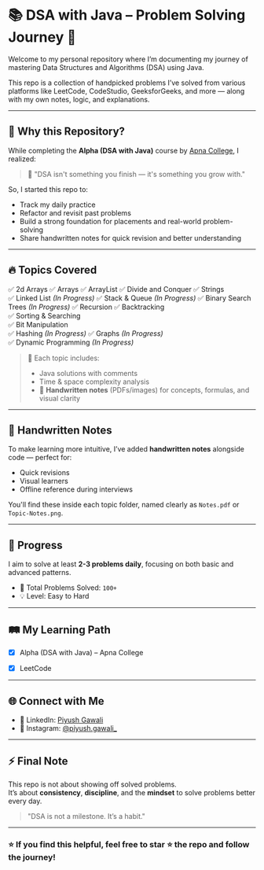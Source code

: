 # 📚 DSA with Java – Problem Solving Journey 🚀

Welcome to my personal repository where I’m documenting my journey of mastering Data Structures and Algorithms (DSA) using Java.

This repo is a collection of handpicked problems I’ve solved from various platforms like LeetCode, CodeStudio, GeeksforGeeks, and more — along with my own notes, logic, and explanations.

---

## 🧠 Why this Repository?

While completing the **Alpha (DSA with Java)** course by [Apna College](https://www.youtube.com/c/ApnaCollegeOfficial), I realized:
> 🧩 "DSA isn't something you finish — it's something you grow with."

So, I started this repo to:
- Track my daily practice
- Refactor and revisit past problems
- Build a strong foundation for placements and real-world problem-solving
- Share handwritten notes for quick revision and better understanding

---

## 🔥 Topics Covered
✅ 2d Arrays
✅ Arrays 
✅ ArrayList
✅ Divide and Conquer
✅ Strings  
✅ Linked List   *(In Progress)*
✅ Stack & Queue  *(In Progress)*
✅ Binary Search Trees  *(In Progress)*
✅ Recursion 
✅ Backtracking  
✅ Sorting & Searching  
✅ Bit Manipulation  
✅ Hashing    *(In Progress)*
✅ Graphs *(In Progress)*  
✅ Dynamic Programming *(In Progress)*

> 📌 Each topic includes:
> - Java solutions with comments
> - Time & space complexity analysis
> - 📒 **Handwritten notes** (PDFs/images) for concepts, formulas, and visual clarity

---

## 📝 Handwritten Notes

To make learning more intuitive, I’ve added **handwritten notes** alongside code — perfect for:
- Quick revisions
- Visual learners
- Offline reference during interviews

You'll find these inside each topic folder, named clearly as `Notes.pdf` or `Topic-Notes.png`.

---

## 📆 Progress

I aim to solve at least **2-3 problems daily**, focusing on both basic and advanced patterns.

- 🧩 Total Problems Solved: `100+` 
- 💡 Level: Easy to Hard  


---

## 🛤️ My Learning Path

- [x] Alpha (DSA with Java) – Apna College  
- [x] LeetCode 


---

## 🌐 Connect with Me

- 📌 LinkedIn: [Piyush Gawali]([https://www.linkedin.com/in/piyush-gawali-0a2819274](https://www.linkedin.com/in/piyush-gawali-852217316/4))  
- 📌 Instagram: [@piyush.gawali_](https://www.instagram.com/heyits_piyush/)
---

## ⚡ Final Note

This repo is not about showing off solved problems.  
It’s about **consistency**, **discipline**, and the **mindset** to solve problems better every day.

> "DSA is not a milestone. It’s a habit."

---

### ⭐ If you find this helpful, feel free to star ⭐ the repo and follow the journey!
